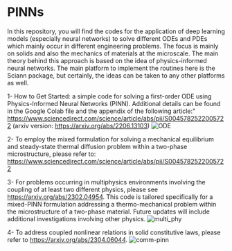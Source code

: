 # PINNs

In this repository, you will find the codes for the application of deep learning models (especially neural networks) to solve different ODEs and PDEs which mainly occur in different engineering problems. The focus is mainly on solids and also the mechanics of materials at the microscale. The main theory behind this approach is based on the idea of physics-informed neural networks. The main platform to implement the routines here is the Sciann package, but certainly, the ideas can be taken to any other platforms as well.

1- How to Get Started: a simple code for solving a first-order ODE using Physics-Informed Neural Networks (PINN).
Additional details can be found in the Google Colab file and the appendix of the following article:"
https://www.sciencedirect.com/science/article/abs/pii/S0045782522005722 (arxiv version: https://arxiv.org/abs/2206.13103)
![ODE](https://github.com/phyml4e/PINNs/assets/109462709/6b2484fa-05c2-492a-ba14-8ce25f6c6757)


2- To employ the mixed formulation for solving a mechanical equilibrium and steady-state thermal diffusion problem within a two-phase microstructure, please refer to:
https://www.sciencedirect.com/science/article/abs/pii/S0045782522005722


3- For problems occurring in multiphysics environments involving the coupling of at least two different physics, please see https://arxiv.org/abs/2302.04954. This code is tailored specifically for a mixed-PINN formulation addressing a thermo-mechanical problem within the microstructure of a two-phase material. Future updates will include additional investigations involving other physics.
![multi_phy](https://github.com/phyml4e/PINNs/assets/109462709/a6e4379e-f604-4c8f-b2e1-4713d5284d3e)


4- To address coupled nonlinear relations in solid constitutive laws, please refer to https://arxiv.org/abs/2304.06044.
![comm-pinn](https://github.com/phyml4e/PINNs/assets/109462709/d2addf6a-f4ea-4bfe-86b9-cb6c010046ff)
